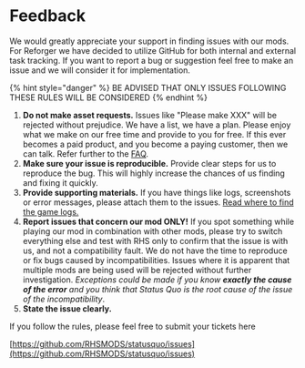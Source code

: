 # Feedback

We would greatly appreciate your support in finding issues with our mods. For Reforger we have decided to utilize GitHub for both internal and external task tracking. If you want to report a bug or suggestion feel free to make an issue and we will consider it for implementation.

{% hint style="danger" %}
BE ADVISED THAT ONLY ISSUES FOLLOWING THESE RULES WILL BE CONSIDERED
{% endhint %}

1. **Do not make asset requests.** Issues like "Please make XXX" will be rejected without prejudice. We have a list, we have a plan. Please enjoy what we make on our free time and provide to you for free. If this ever becomes a paid product, and you become a paying customer, then we can talk. Refer further to the [FAQ](../../frequently-asked-questions.md).
2. **Make sure your issue is reproducible.** Provide clear steps for us to reproduce the bug. This will highly increase the chances of us finding and fixing it quickly.
3. **Provide supporting materials.** If you have things like logs, screenshots or error messages, please attach them to the issues. [Read where to find the game logs.](how-to-help-us-fixing-a-bug.md)
4. **Report issues that concern our mod ONLY!** If you spot something while playing our mod in combination with other mods, please try to switch everything else and test with RHS only to confirm that the issue is with us, and not a compatibility fault. We do not have the time to reproduce or fix bugs caused by incompatibilities. Issues where it is apparent that multiple mods are being used will be rejected without further investigation. _Exceptions could be made if you know **exactly the cause of the error** and you think that Status Quo is the root cause of the issue of the incompatibility_.
5. **State the issue clearly.**

If you follow the rules, please feel free to submit your tickets here

[https://github.com/RHSMODS/statusquo/issues](https://github.com/RHSMODS/statusquo/issues)

